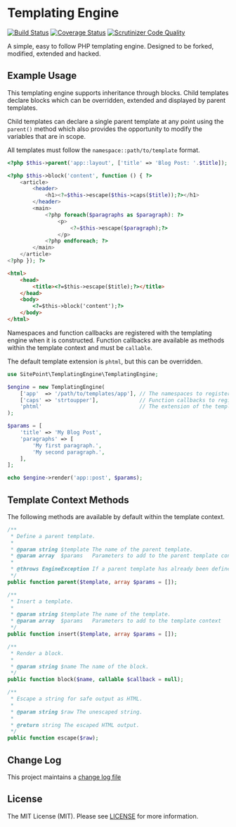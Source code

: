 # Templating Engine

<!-- [![Latest Stable Version](https://poser.pugx.org/sitepoint/templating-engine/v/stable)](https://packagist.org/packages/sitepoint/templating-engine) -->
[![Build Status](https://travis-ci.org/AndrewCarterUK/TemplatingEngine.svg?branch=master)](https://travis-ci.org/AndrewCarterUK/TemplatingEngine)
[![Coverage Status](https://coveralls.io/repos/AndrewCarterUK/TemplatingEngine/badge.svg?branch=master&service=github)](https://coveralls.io/github/AndrewCarterUK/TemplatingEngine?branch=master)
[![Scrutinizer Code Quality](https://scrutinizer-ci.com/g/AndrewCarterUK/TemplatingEngine/badges/quality-score.png?b=master)](https://scrutinizer-ci.com/g/AndrewCarterUK/TemplatingEngine/?branch=master)
<!-- [![Total Downloads](https://poser.pugx.org/sitepoint/templating-engine/downloads)](https://packagist.org/packages/sitepoint/templating-engine)[![License](https://poser.pugx.org/sitepoint/container/license)](https://packagist.org/packages/sitepoint/templating-engine) -->

A simple, easy to follow PHP templating engine. Designed to be forked, modified, extended and hacked.

## Example Usage

This templating engine supports inheritance through blocks. Child templates declare blocks which can be overridden, extended and displayed by parent templates.

Child templates can declare a single parent template at any point using the `parent()` method which also provides the opportunity to modify the variables that are in scope.

All templates must follow the `namespace::path/to/template` format.

```php
<?php $this->parent('app::layout', ['title' => 'Blog Post: '.$title]); ?>

<?php $this->block('content', function () { ?>
    <article>
        <header>
            <h1><?=$this->escape($this->caps($title));?></h1>
        </header>
        <main>
            <?php foreach($paragraphs as $paragraph): ?>
                <p>
                    <?=$this->escape($paragraph);?>
                </p>
            <?php endforeach; ?>
        </main>
    </article>
<?php }); ?>
```

```html
<html>
    <head>
        <title><?=$this->escape($title);?></title>
    </head>
    <body>
        <?=$this->block('content');?>
    </body>
</html>
```

Namespaces and function callbacks are registered with the templating engine when it is constructed. Function callbacks are available as methods within the template context and must be `callable`.

The default template extension is `phtml`, but this can be overridden.

```php
use SitePoint\TemplatingEngine\TemplatingEngine;

$engine = new TemplatingEngine(
    ['app'  => '/path/to/templates/app'], // The namespaces to register
    ['caps' => 'strtoupper'],             // Function callbacks to register inside the template context
    'phtml'                               // The extension of the templates (defaults to phtml)
);

$params = [
    'title' => 'My Blog Post',
    'paragraphs' => [
        'My first paragraph.',
        'My second paragraph.',
    ],
];

echo $engine->render('app::post', $params);
```

## Template Context Methods

The following methods are available by default within the template context.

```php
/**
 * Define a parent template.
 *
 * @param string $template The name of the parent template.
 * @param array  $params   Parameters to add to the parent template context
 *
 * @throws EngineException If a parent template has already been defined.
 */
public function parent($template, array $params = []);
```

```php
/**
 * Insert a template.
 *
 * @param string $template The name of the template.
 * @param array  $params   Parameters to add to the template context
 */
public function insert($template, array $params = []);
```

```php
/**
 * Render a block.
 *
 * @param string $name The name of the block.
 */
public function block($name, callable $callback = null);
```

```php
/**
 * Escape a string for safe output as HTML.
 *
 * @param string $raw The unescaped string.
 *
 * @return string The escaped HTML output.
 */
public function escape($raw);
```

## Change Log

This project maintains a [change log file](CHANGELOG.md)

## License

The MIT License (MIT). Please see [LICENSE](LICENSE) for more information.

